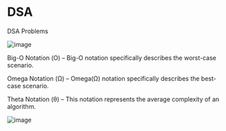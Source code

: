 # DSA
DSA Problems

![image](https://github.com/veera-damisetti/DSA/assets/115443076/01fc2e40-d948-4755-9c4d-aae47e7b7fb5)


Big-O Notation (Ο) – Big-O notation specifically describes the worst-case scenario.

Omega Notation (Ω) – Omega(Ω) notation specifically describes the best-case scenario.

Theta Notation (θ) – This notation represents the average complexity of an algorithm.

![image](https://github.com/veera-damisetti/DSA/assets/115443076/8a70ea7c-6611-4689-8378-19a1377cfe15)


